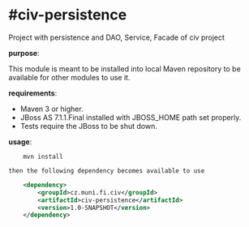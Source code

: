 #civ-persistence
===============

Project with persistence and DAO, Service, Facade of civ project

**purpose**:

This module is meant to be installed into local Maven repository to be available for other modules to use it. 
	
**requirements**:
* Maven 3 or higher.
* JBoss AS 7.1.1.Final installed with JBOSS_HOME path set properly.
* Tests require the JBoss to be shut down.
	
	
**usage**:

```
	mvn install
```
	
	then the following dependency becomes available to use
	
```xml
	<dependency>
		<groupId>cz.muni.fi.civ</groupId>
		<artifactId>civ-persistence</artifactId>
		<version>1.0-SNAPSHOT</version>
	</dependency>
```

